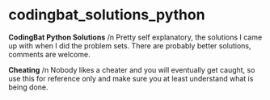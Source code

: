 # codingbat_solutions_python
**CodingBat Python Solutions** /n
Pretty self explanatory, the solutions I came up with when I did the problem sets. There are probably better solutions, comments are welcome.

**Cheating** /n
Nobody likes a cheater and you will eventually get caught, so use this for reference only and make sure you at least understand what is being done.
